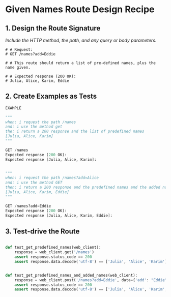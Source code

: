 # Given Names Route Design Recipe


## 1. Design the Route Signature

_Include the HTTP method, the path, and any query or body parameters._

```
# # Request:
# GET /names?add=Eddie

# # This route should return a list of pre-defined names, plus the name given.

# # Expected response (2OO OK):
# Julia, Alice, Karim, Eddie

```

## 2. Create Examples as Tests


```python
EXAMPLE

"""
when: i request the path /names
and: i use the method get
the: i return a 200 response and the list of predefined names
[Julia, Alice, Karim]
"""

GET /names 
Expected response (200 OK):
Expected response [Julia, Alice, Karim]:


"""
when: i request the path /names?add=Alice
and: i use the method GET
then: i return a 200 response and the predefined names and the added name
[Julia, Alice, Karim, Eddie]
"""

GET /names?add=Eddie
Expected response (200 OK):
Expected response [Julia, Alice, Karim, Eddie]:

```

## 3. Test-drive the Route

```python

def test_get_predefined_names(web_client):
    response = web_client.get('/names')
    assert response.status_code == 200
    assert response.data.decode('utf-8') == ['Julia', 'Alice', 'Karim']


def test_get_predefined_names_and_added_names(web_client):
    response = web_client.post('/names?add=Eddie', data={'add': "Eddie"})
    assert response.status_code == 200
    assert response.data.decode('utf-8') == ['Julia', 'Alice', 'Karim', 'Eddie']

```